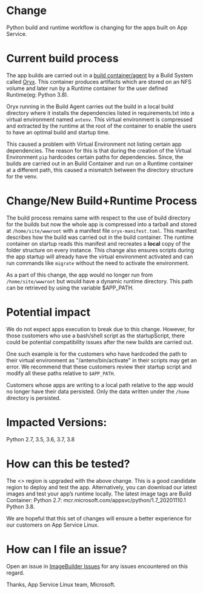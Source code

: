 # Change

Python build and runtime workflow is changing for the apps built on App Service. 

# Current build process

The app builds are carried out in a [build container/agent](https://github.com/Azure-App-Service/KuduLite) by a Build System called [Oryx](https://github.com/microsoft/oryx). This container produces artifacts which are stored on an NFS volume and later run by a Runtime container for the user defined Runtime(eg: Python 3.8).

Oryx running in the Build Agent carries out the build in a local build directory where it installs the dependencies listed in requirements.txt into a virtual environment named `antenv`. This virtual environment is compressed and extracted by the runtime at the root of the container to enable the users to have an optimal build and startup time.

This caused a problem with Virtual Environment not listing certain app dependencies. The reason for this is that during the creation of the Virtual Environment `pip` hardcodes certain paths for dependencies. Since, the builds are carried out in an Build Container and run on a Runtime container at a different path, this caused a mismatch between the directory structure for the venv.

# Change/New Build+Runtime Process

The build process remains same with respect to the use of build directory for the builds but now the whole app is compressed into a tarball and stored at `/home/site/wwwroot` with a manifest file `oryx-manifest.toml`. This manifest describes how the build was carried out in the build container. The runtime container on startup reads this manifest and recreates a **local** copy of the folder structure on every instance. This change also ensures scripts during the app startup will already have the virtual environment activated and can run commands like `migrate` without the need to activate the environment.

As a part of this change, the app would no longer run from `/home/site/wwwroot` but would have a dynamic runtime directory. This path can be retrieved by using the variable $APP_PATH.

# Potential impact
We do not expect apps execution to break due to this change. However, for those customers who use a bash/shell script as the startupScript, there could be potential compatibility issues after the new builds are carried out.

One such example is for the customers who have hardcoded the path to their virtual environment as "/antenv/bin/activate" in their scripts may get an error. We recommend that these customers review their startup script and modify all these paths relative to `$APP_PATH`.

Customers whose apps are writing to a local path relative to the app would no longer have their data persisted. Only the data written under the `/home` directory is persisted.

# Impacted Versions:
Python 2.7, 3.5, 3.6, 3.7, 3.8


# How can this be tested?
The <> region is upgraded with the above change. This is a good candidate region to deploy and test the app. Alternatively, you can download our latest images and test your app’s runtime locally. The latest image tags are
Build Container:
Python 2.7: mcr.microsoft.com/appsvc/python/1.7_20201110.1
Python 3.8.

We are hopeful that this set of changes will ensure a better experience for our customers on App Service Linux.

# How can I file an issue?
Open an issue in [ImageBuilder Issues](https://github.com/azure-app-service/imagebuilder/issues) for any issues encountered on this regard.

Thanks,
App Service Linux team,
Microsoft.
